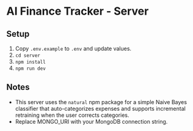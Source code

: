 
# AI Finance Tracker - Server

## Setup
1. Copy `.env.example` to `.env` and update values.
2. `cd server`
3. `npm install`
4. `npm run dev`

## Notes
- This server uses the `natural` npm package for a simple Naive Bayes classifier that auto-categorizes expenses
  and supports incremental retraining when the user corrects categories.
- Replace MONGO_URI with your MongoDB connection string.
